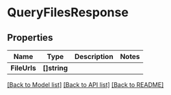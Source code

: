 # QueryFilesResponse

## Properties

Name | Type | Description | Notes
------------ | ------------- | ------------- | -------------
**FileUrls** | **[]string** |  | 

[[Back to Model list]](../README.md#documentation-for-models) [[Back to API list]](../README.md#documentation-for-api-endpoints) [[Back to README]](../README.md)


